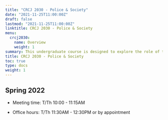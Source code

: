 ```yaml
---
title: "CRCJ 2030 - Police & Society"
date: "2021-11-25T11:00:00Z"
draft: false
lastmod: "2021-11-25T11:00:00Z"
linktitle: CRCJ 2030 - Police & Society
menu:
  crcj2030:
    name: Overview
    weight: 1
summary: This undergraduate course is designed to explore the role of the police in American society. Attention is given to the origins of policing, the nature of police organizations and police work, and patterns of relations between the police and the public. The values of a democratic society as they affect the law enforcement role are discussed.
title: CRCJ 2030 - Police & Society
toc: true
type: docs
weight: 1
---
```


## Spring 2022

* Meeting time: T/Th 10:00 - 11:15AM

* Office hours: T/Th 11:30AM - 12:30PM or by appointment